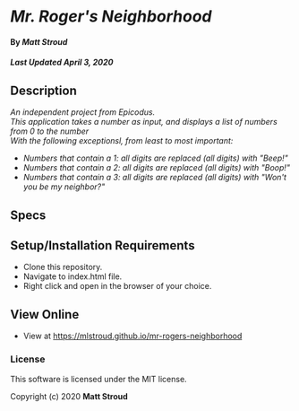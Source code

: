 # _Mr. Roger's Neighborhood_

#### By _**Matt Stroud**_
##### _Last Updated April 3, 2020_

## Description

_An independent project from Epicodus._  
_This application takes a number as input, and displays a list of numbers from 0 to the number_  
_With the following exceptionsl, from least to most important:_  
* _Numbers that contain a 1: all digits are replaced (all digits) with "Beep!"_  
* _Numbers that contain a 2: all digits are replaced (all digits) with "Boop!"_  
* _Numbers that contain a 3: all digits are replaced (all digits) with "Won't you be my neighbor?"_

## Specs

## Setup/Installation Requirements

* Clone this repository.
* Navigate to index.html file.
* Right click and open in the browser of your choice.

## View Online

* View at https://mlstroud.github.io/mr-rogers-neighborhood

### License

This software is licensed under the MIT license.

Copyright (c) 2020 **Matt Stroud**